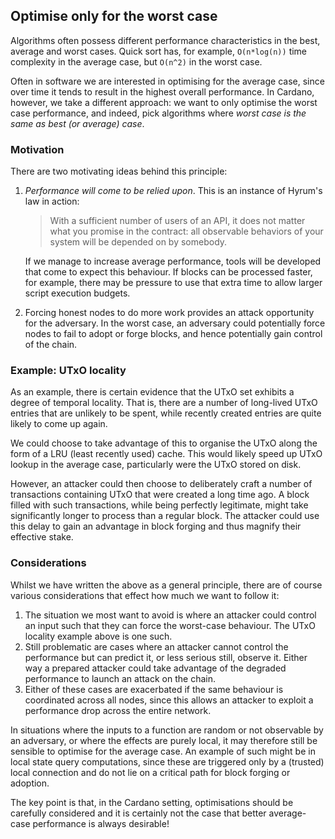 ## Optimise only for the worst case

Algorithms often possess different performance characteristics in the best,
average and worst cases. Quick sort has, for example, `O(n*log(n))` time
complexity in the average case, but `O(n^2)` in the worst case.

Often in software we are interested in optimising for the average case, since
over time it tends to result in the highest overall performance. In Cardano,
however, we take a different approach: we want to only optimise the worst case
performance, and indeed, pick algorithms where _worst case is the same as best
(or average) case_.

### Motivation

There are two motivating ideas behind this principle:

1. _Performance will come to be relied upon_. This is an instance of Hyrum's
   law in action:

   > With a sufficient number of users of an API, it does not matter what you
   > promise in the contract: all observable behaviors of your system will be
   > depended on by somebody.

   If we manage to increase average performance, tools will be developed that
   come to expect this behaviour. If blocks can be processed faster, for
   example, there may be pressure to use that extra time to allow larger script
   execution budgets.

2. Forcing honest nodes to do more work provides an attack opportunity for the
   adversary. In the worst case, an adversary could potentially force nodes to
   fail to adopt or forge blocks, and hence potentially gain control of the
   chain.

### Example: UTxO locality

As an example, there is certain evidence that the UTxO set exhibits a degree of
temporal locality. That is, there are a number of long-lived UTxO entries that
are unlikely to be spent, while recently created entries are quite likely to
come up again.

We could choose to take advantage of this to organise the UTxO along the form
of a LRU (least recently used) cache. This would likely speed up UTxO lookup
in the average case, particularly were the UTxO stored on disk.

However, an attacker could then choose to deliberately craft a number of
transactions containing UTxO that were created a long time ago. A block filled
with such transactions, while being perfectly legitimate, might take
significantly longer to process than a regular block. The attacker could use
this delay to gain an advantage in block forging and thus magnify their
effective stake.

### Considerations

Whilst we have written the above as a general principle, there are of course
various considerations that effect how much we want to follow it:

1. The situation we most want to avoid is where an attacker could control an
   input such that they can force the worst-case behaviour. The UTxO locality
   example above is one such.
2. Still problematic are cases where an attacker cannot control the performance
   but can predict it, or less serious still, observe it. Either way a
   prepared attacker could take advantage of the degraded performance to launch
   an attack on the chain.
3. Either of these cases are exacerbated if the same behaviour is coordinated
   across all nodes, since this allows an attacker to exploit a performance
   drop across the entire network.

In situations where the inputs to a function are random or not observable by
an adversary, or where the effects are purely local, it may therefore still be
sensible to optimise for the average case. An example of such might be in
local state query computations, since these are triggered only by a (trusted)
local connection and do not lie on a critical path for block forging or
adoption.

The key point is that, in the Cardano setting, optimisations should be carefully
considered and it is certainly not the case that better average-case performance
is always desirable!
